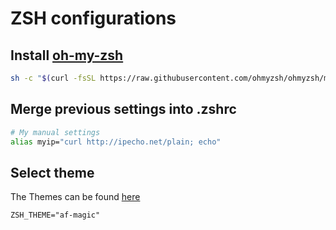 # ZSH configurations

## Install [oh-my-zsh](https://ohmyz.sh/)

```zsh
sh -c "$(curl -fsSL https://raw.githubusercontent.com/ohmyzsh/ohmyzsh/master/tools/install.sh)"
```

## Merge previous settings into .zshrc

```zsh
# My manual settings
alias myip="curl http://ipecho.net/plain; echo"
```

## Select theme

The Themes can be found [here](https://github.com/ohmyzsh/ohmyzsh/wiki/Themes)

```zsh|edit
ZSH_THEME="af-magic"
```
